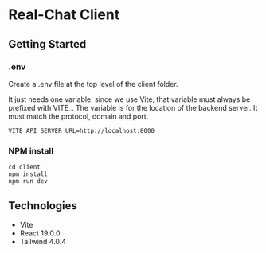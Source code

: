 # Real-Chat Client

## Getting Started

### .env
Create a .env file at the top level of the client folder.

It just needs one variable. since we use Vite, that variable must always be prefixed with VITE_. The variable is for the location of the backend server. It must match the protocol, domain and port.

```
VITE_API_SERVER_URL=http://localhost:8000
```

### NPM install
```
cd client
npm install
npm run dev
```

## Technologies
- Vite
- React 19.0.0
- Tailwind 4.0.4
